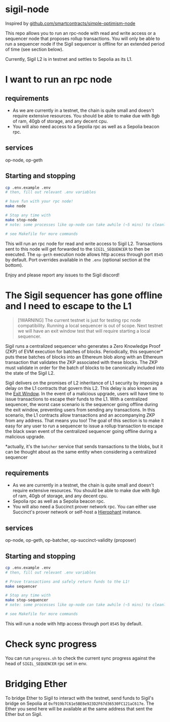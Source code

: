 # sigil-node

Inspired by [github.com/smartcontracts/simple-optimism-node](https://github.com/smartcontracts/simple-optimism-node)

This repo allows you to run an rpc-node with read and write access or a sequencer node that proposes rollup transactions.  You will only be able to run a sequencer node if the Sigil sequencer is offline for an extended period of time (see section below).

Currently, Sigil L2 is in testnet and settles to Sepolia as its L1.

# I want to run an rpc node

## requirements

- As we are currently in a testnet, the chain is quite small and doesn't require extensive resources.  You should be able to make due with 8gb of ram, 40gb of storage, and any decent cpu.
- You will also need access to a Sepolia rpc as well as a Sepolia beacon rpc.

## services

op-node, op-geth

## Starting and stopping

```bash
cp .env.example .env
# then, fill out relevant .env variables

# have fun with your rpc node!
make node

# Stop any time with
make stop-node
# note: some processes like op-node can take awhile (~5 mins) to cleanly shut down

# see Makefile for more commands
```

This will run an rpc node for read and write access to Sigil L2.  Transactions sent to this node will get forwarded to the `SIGIL_SEQUENCER` to then be executed.  The `op-geth` execution node allows http access through port `8545` by default.  Port overrides available in the `.env` (optional section at the bottom).

Enjoy and please report any issues to the Sigil discord!

# The Sigil sequencer has gone offline and I need to escape to the L1

> [!WARNING] The current testnet is just for testing rpc node compatibility.  Running a local sequencer is out of scope.  Next testnet we will have an exit window test that will require starting a local sequencer.

Sigil runs a centralized sequencer who generates a Zero Knowledge Proof (ZKP) of EVM execution for batches of blocks.  Periodically, this sequencer* puts these batches of blocks into an Ethereum blob along with an Ethereum transaction that validates the ZKP associated with these blocks.  The ZKP must validate in order for the batch of blocks to be canonically included into the state of the Sigil L2.

Sigil delivers on the promises of L2 inheritance of L1 security by imposing a delay on the L1 contracts that govern this L2.  This delay is also known as the [Exit Window](https://l2beat.com/glossary#exit-window).  In the event of a malicious upgrade, users will have time to issue transactions to escape their funds to the L1.  With a centralized sequencer, the worst case scenario is the sequencer going offline during the exit window, preventing users from sending any transactions.  In this scenario, the L1 contracts allow transactions and an accompanying ZKP from any address. That means you too!  The goal of this section is to make it easy for any user to run a sequencer to issue a rollup transaction to escape the black swan event of the centralized sequencer going offline during a malicious upgrade.

*actually, it's the `batcher` service that sends transactions to the blobs, but it can be thought about as the same entity when considering a centralized sequencer

## requirements

- As we are currently in a testnet, the chain is quite small and doesn't require extensive resources.  You should be able to make due with 8gb of ram, 40gb of storage, and any decent cpu.
- Sepolia rpc as well as a Sepolia beacon rpc.
- You will also need a Succinct prover network rpc.  You can either use Succinct's prover network or self-host a [Hierophant](https://github.com/unattended-backpack/hierophant/) instance.

## services

op-node, op-geth, op-batcher, op-succinct-validity (proposer)

## Starting and stopping

```bash
cp .env.example .env
# then, fill out relevant .env variables

# Prove transactions and safely return funds to the L1!
make sequencer

# Stop any time with
make stop-sequencer
# note: some processes like op-node can take awhile (~5 mins) to cleanly shut down

# see Makefile for more commands
```

This will run a node with http access through port `8545` by default.

# Check sync progress

You can run `progress.sh` to check the current sync progress against the head of `SIGIL_SEQUENCER` rpc set in env.

# Bridging Ether

To bridge Ether to Sigil to interact with the testnet, send funds to Sigil's bridge on Sepolia at `0xf919b7C61e5BE8e923D2F67d36530FC121aC617e`.  The Ether you send here will be available at the same address that sent the Ether but on Sigil.
